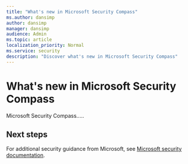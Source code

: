 ```yaml
---
title: "What's new in Microsoft Security Compass"
ms.author: dansimp
author: dansimp
manager: dansimp
audience: Admin
ms.topic: article
localization_priority: Normal
ms.service: security
description: "Discover what's new in Microsoft Security Compass"
---
```


# What's new in Microsoft Security Compass

Microsoft Security Compass.....

## Next steps
For additional security guidance from Microsoft, see [Microsoft security documentation](https://docs.microsoft.com/security/).

